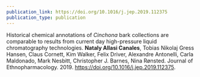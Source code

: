 ```yaml
---
publication_link: https://doi.org/10.1016/j.jep.2019.112375
publication_type: publication
---
```

Historical chemical annotations of _Cinchona_ bark collections are comparable to results from current day high-pressure liquid chromatography technologies. **Nataly Allasi Canales**, Tobias Nikolaj Gress Hansen, Claus Cornett, Kim Walker, Felix Driver, Alexandre Antonelli, Carla Maldonado, Mark Nesbitt, Christopher J. Barnes, Nina Rønsted. Journal of Ethnopharmacology. 2019. https://doi.org/10.1016/j.jep.2019.112375.